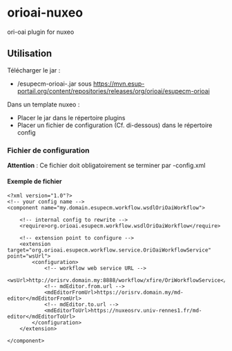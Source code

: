orioai-nuxeo
============

ori-oai plugin for nuxeo

## Utilisation

Télécharger le jar :
*  <version>/esupecm-orioai-<version>.jar sous https://mvn.esup-portail.org/content/repositories/releases/org/orioai/esupecm-orioai

Dans un template nuxeo :
*  Placer le jar dans le répertoire plugins
*  Placer un fichier de configuration (Cf. di-dessous) dans le répertoire config

### Fichier de configuration

**Attention** : Ce fichier doit obligatoirement se terminer par -config.xml

#### Exemple de fichier

	<?xml version="1.0"?>
	<!-- your config name -->
	<component name="my.domain.esupecm.workflow.wsdlOriOaiWorkflow">
	
		<!-- internal config to rewrite -->
		<require>org.orioai.esupecm.workflow.wsdlOriOaiWorkflow</require>
	
		<!-- extension point to configure -->
		<extension target="org.orioai.esupecm.workflow.service.OriOaiWorkflowService" point="wsUrl">
			<configuration>
				<!-- workflow web service URL -->
				<wsUrl>http://orisrv.domain.my:8888/workflow/xfire/OriWorkflowService</wsUrl>
				<!-- mdEditor.from.url -->
				<mdEditorFromUrl>https://orisrv.domain.my/md-editor</mdEditorFromUrl>
				<!-- mdEditor.to.url -->
				<mdEditorToUrl>https://nuxeosrv.univ-rennes1.fr/md-editor</mdEditorToUrl>
			</configuration>
		</extension>
	
	</component>
